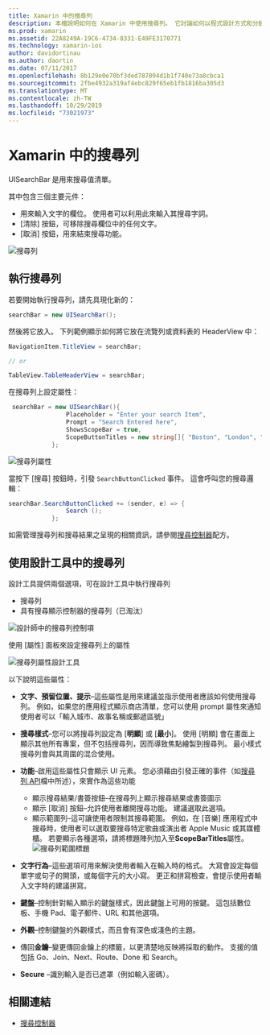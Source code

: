 ```yaml
---
title: Xamarin 中的搜尋列
description: 本檔說明如何在 Xamarin 中使用搜尋列。 它討論如何以程式設計方式和分鏡腳本建立搜尋列。
ms.prod: xamarin
ms.assetid: 22A8249A-19C6-4734-8331-E49FE3170771
ms.technology: xamarin-ios
author: davidortinau
ms.author: daortin
ms.date: 07/11/2017
ms.openlocfilehash: 8b129e0e70bf3ded787094d1b1f740e73a8cbca1
ms.sourcegitcommit: 2fbe4932a319af4ebc829f65eb1fb1816ba305d3
ms.translationtype: MT
ms.contentlocale: zh-TW
ms.lasthandoff: 10/29/2019
ms.locfileid: "73021973"
---
```

# <a name="search-bars-in-xamarinios"></a>Xamarin 中的搜尋列

UISearchBar 是用來搜尋值清單。

其中包含三個主要元件：

- 用來輸入文字的欄位。 使用者可以利用此來輸入其搜尋字詞。
- [清除] 按鈕，可移除搜尋欄位中的任何文字。
- [取消] 按鈕，用來結束搜尋功能。

![搜尋列](searchbar-images/image1.png)

## <a name="implementing-the-search-bar"></a>執行搜尋列

若要開始執行搜尋列，請先具現化新的：

```csharp
searchBar = new UISearchBar();
```

然後將它放入。 下列範例顯示如何將它放在流覽列或資料表的 HeaderView 中：

```csharp
NavigationItem.TitleView = searchBar;

// or

TableView.TableHeaderView = searchBar;
```

在搜尋列上設定屬性：

```csharp
 searchBar = new UISearchBar(){
                Placeholder = "Enter your search Item",
                Prompt = "Search Entered here",
                ShowsScopeBar = true,
                ScopeButtonTitles = new string[]{ "Boston", "London", "SF" },
            };
```

![搜尋列屬性](searchbar-images/image6.png)

當按下 [搜尋] 按鈕時，引發 `SearchButtonClicked` 事件。 這會呼叫您的搜尋邏輯：

```csharp
searchBar.SearchButtonClicked += (sender, e) => {
                Search ();
            };
```

如需管理搜尋列和搜尋結果之呈現的相關資訊，請參閱[搜尋控制器](https://github.com/xamarin/recipes/tree/master/Recipes/ios/content_controls/search-controller)配方。

## <a name="using-the-search-bar-in-the-designer"></a>使用設計工具中的搜尋列

設計工具提供兩個選項，可在設計工具中執行搜尋列

- 搜尋列
- 具有搜尋顯示控制器的搜尋列（已淘汰）

![設計師中的搜尋列控制項](searchbar-images/image2.png)

使用 [屬性] 面板來設定搜尋列上的屬性

![搜尋列屬性設計工具](searchbar-images/image3.png)

以下說明這些屬性：

- **文字、預留位置、提示**–這些屬性是用來建議並指示使用者應該如何使用搜尋列。 例如，如果您的應用程式顯示商店清單，您可以使用 prompt 屬性來通知使用者可以「輸入城市、故事名稱或郵遞區號」
- **搜尋樣式**–您可以將搜尋列設定為 [**明顯**] 或 [**最小**]。 使用 [明顯] 會在畫面上顯示其他所有專案，但不包括搜尋列，因而導致焦點繪製到搜尋列。 最小樣式搜尋列會與其周圍的混合使用。
- **功能**–啟用這些屬性只會顯示 UI 元素。 您必須藉由引發正確的事件（如[搜尋列 API](xref:UIKit.UISearchBar)檔中所述），來實作為這些功能
  - 顯示搜尋結果/書簽按鈕–在搜尋列上顯示搜尋結果或書簽圖示
  - 顯示 [取消] 按鈕–允許使用者離開搜尋功能。 建議選取此選項。
  - 顯示範圍列–這可讓使用者限制其搜尋範圍。 例如，在 [音樂] 應用程式中搜尋時，使用者可以選取要搜尋特定歌曲或演出者 Apple Music 或其媒體櫃。 若要顯示各種選項，請將標題陣列加入至**ScopeBarTitles**屬性。
  ![搜尋列範圍標題](searchbar-images/image4.png)

- **文字行為**–這些選項可用來解決使用者輸入在輸入時的格式。 大寫會設定每個單字或句子的開頭，或每個字元的大小寫。 更正和拼寫檢查，會提示使用者輸入文字時的建議拼寫。
- **鍵盤**–控制針對輸入顯示的鍵盤樣式，因此鍵盤上可用的按鍵。 這包括數位板、手機 Pad、電子郵件、URL 和其他選項。
- **外觀**–控制鍵盤的外觀樣式，而且會有深色或淺色的主題。
- 傳回**金鑰**–變更傳回金鑰上的標籤，以更清楚地反映將採取的動作。 支援的值包括 Go、Join、Next、Route、Done 和 Search。
- **Secure** –識別輸入是否已遮罩（例如輸入密碼）。

## <a name="related-links"></a>相關連結

- [搜尋控制器](https://github.com/xamarin/recipes/tree/master/Recipes/ios/content_controls/search-controller)
